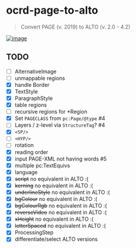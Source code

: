 # ocrd-page-to-alto

> Convert PAGE (v. 2019) to ALTO (v. 2.0 - 4.2)

[![image](https://circleci.com/gh/kba/page-to-alto.svg?style=svg)](https://circleci.com/gh/kba/page-to-alto)

## TODO

* [ ] AlternativeImage
* [ ] unmappable regions
* [x] handle Border
* [x] TextStyle
* [x] ParagraphStyle
* [x] table regions
* [ ] recursive regions for *Region
* [x] Set `PAGECLASS` from `pc:Page/@type` #4
* [ ] Layers / z-level via `StructureTag`? #4
* [x] `<SP/>`
* [ ] `<HYP/>`
* [ ] rotation
* [x] reading order
* [x] input PAGE-XML not having words #5
* [x] multiple pc:TextEquivs
* [x] language
* [X] ~~script~~ no equivalent in ALTO :(
* [X] ~~kerning~~ no equivalent in ALTO :(
* [X] ~~underlineStyle~~ no equivalent in ALTO :(
* [X] ~~bgColour~~ no equivalent in ALTO :(
* [X] ~~bgColourRgb~~ no equivalent in ALTO :(
* [X] ~~reverseVideo~~ no equivalent in ALTO :(
* [X] ~~xHeight~~ no equivalent in ALTO :(
* [X] ~~letterSpaced~~ no equivalent in ALTO :(
* [x] ProcessingStep
* [x] differentiate/select ALTO versions
